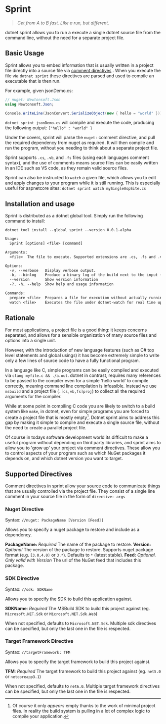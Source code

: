 # Sprint

>_Get from A to B fast. Like a run, but different._

dotnet sprint allows you to run a execute a single dotnet source file from the command line, without the need for a separate project file.

## Basic Usage

Sprint allows you to embed information that is usually written in a project file directly into a source file via [comment directives](#supported-directives) . When you execute the file via `dotnet sprint` these directives are parsed and used to compile an executable that is then run.

For example, given jsonDemo.cs:

```cs
// nuget: Newtonsoft.Json
using Newtonsoft.Json;

Console.WriteLine(JsonConvert.SerializeObject(new { hello = "world" }));
```

`dotnet sprint jsonDemo.cs` will compile and execute the code, producing the following output: `{"hello" : "world" }`

Under the covers, sprint will parse the `nuget:` comment directive, and pull the required dependency from nuget as required. It will then compile and run the program, without you needing to think about a separate project file.

Sprint supports `.cs`, `.vb`, and `.fs` files (using each languages comment syntax), and the use of comments means source files can be easily written in an IDE such as VS code, as they remain valid source files. 

Sprint can also be instructed to `watch` a given file, which allows you to edit and apply changes to your program while it is still running. This is especially useful for aspnetcore sites: `dotnet sprint watch mySingleAspSite.cs`

## Installation and usage

Sprint is distributed as a dotnet global tool. Simply run the following command to install:

```text
dotnet tool install --global sprint --version 0.0.1-alpha
```

```txt
Usage:
  Sprint [options] <file> [command]

Arguments:
  <file>  The file to execute. Supported extensions are .cs, .fs and .vb

Options:
  -v, --verbose   Display verbose output.
  -b, --binlog    Produce a binary log of the build next to the input file. Useful for debugging.
  --version       Show version information
  -?, -h, --help  Show help and usage information

Commands:
  prepare <file>  Prepares a file for execution without actually running it.
  watch <file>    Executes the file under dotnet-watch for real time updates.
```

## Rationale

For most applications, a project file is a good thing: it keeps concerns separated, and allows for a sensible organization of many source files and options into a single unit. 

However, with the introduction of new language features (such as C# top level statements and global usings) it has become extremely simple to write only a few lines of source code to have a fully functional program.

In a language like C, simple programs can be easily compiled and executed via `clang myfile.c && ./a.out`. dotnet in contrast, requires many references to be passed to the compiler even for a simple 'hello world' to compile correctly, meaning command line compilation is infeasible. Instead we use `msbuild` and a project file (`.[cs,vb,fs]proj`) to collect all the required arguments for the compiler.

While at some point in compiling C code you are likely to switch to a build system like `make`, in dotnet, even for simple programs you are forced to create a project file that is mostly empty[^1]. Dotnet sprint aims to address this gap by making it simple to compile and execute a single source file, without the need to create a parallel project file.

Of course in todays software development world its difficult to make a useful program without depending on third party libraries, and sprint aims to allow you to 'grow up' your project via comment directives. These allow you to control aspects of your program such as which NuGet packages it depends on, and which dotnet version you want to target.

[^1]: Of course it only _appears_ empty thanks to the work of minimal project files. In reality the build system is pulling in a lot of complex logic to compile your application.

## Supported Directives

Comment directives in sprint allow your source code to communicate things that are usually controlled via the project file. They consist of a single line comment in your source file in the form of `directive: args`

### Nuget Directive

Syntax: `//nuget: PackageName [Version [Feed]]`

Allows you to specify a nuget package to restore and include as a dependency.

**PackageName:** _Required_ The name of the package to restore.
**Version:**  _Optional_ The version of the package to restore. Supports nuget package format (e.g. `[3.0,4.0)` or `3.*`). Defaults to `*` (latest stable).
**Feed:** _Optional. Only valid with Version_ The url of the NuGet feed that includes this package.

### SDK Directive

Syntax: `//sdk: SDKName`

Allows you to specify the SDK to build this application against.

**SDKName**: _Required_ The MSBuild SDK to build this project against (eg. `Microsoft.NET.Sdk` or `Microsoft.NET.Sdk.Web`)

When not specified, defaults to `Microsoft.NET.Sdk`. Multiple sdk directives can be specified, but only the last one in the file is respected.

### Target Framework Directive

Syntax: `//targetFramework: TFM`

Allows you to specify the target framework to build this project against. 

**TFM**: _Required_ The target framework to build this project against (eg. `net5.0` or `netcoreapp3.1`)

When not specified, defaults to `net6.0`. Multiple target framework directives can be specified, but only the last one in the file is respected.
